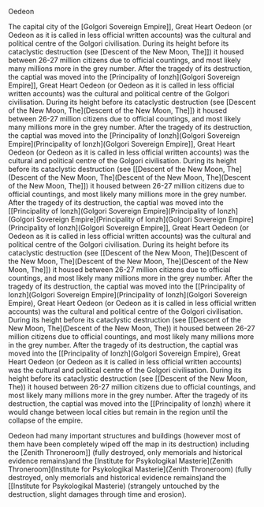 Oedeon

The capital city of the [Golgori Sovereign Empire]], Great Heart Oedeon (or Oedeon as it is called in less official written accounts) was the cultural and political centre of the Golgori civilisation. During its height before its cataclystic destruction (see [Descent of the New Moon, The]]) it housed between 26-27 million citizens due to official countings, and most likely many millions more in the grey number. After the tragedy of its destruction, the captial was moved into the [Principality of Ionzh](Golgori Sovereign Empire]], Great Heart Oedeon (or Oedeon as it is called in less official written accounts) was the cultural and political centre of the Golgori civilisation. During its height before its cataclystic destruction (see [Descent of the New Moon, The](Descent of the New Moon, The]]) it housed between 26-27 million citizens due to official countings, and most likely many millions more in the grey number. After the tragedy of its destruction, the captial was moved into the [Principality of Ionzh](Golgori Sovereign Empire](Principality of Ionzh](Golgori Sovereign Empire]], Great Heart Oedeon (or Oedeon as it is called in less official written accounts) was the cultural and political centre of the Golgori civilisation. During its height before its cataclystic destruction (see [[Descent of the New Moon, The](Descent of the New Moon, The](Descent of the New Moon, The](Descent of the New Moon, The]]) it housed between 26-27 million citizens due to official countings, and most likely many millions more in the grey number. After the tragedy of its destruction, the captial was moved into the [[Principality of Ionzh](Golgori Sovereign Empire](Principality of Ionzh](Golgori Sovereign Empire](Principality of Ionzh](Golgori Sovereign Empire](Principality of Ionzh](Golgori Sovereign Empire]], Great Heart Oedeon (or Oedeon as it is called in less official written accounts) was the cultural and political centre of the Golgori civilisation. During its height before its cataclystic destruction (see [[Descent of the New Moon, The](Descent of the New Moon, The](Descent of the New Moon, The](Descent of the New Moon, The]]) it housed between 26-27 million citizens due to official countings, and most likely many millions more in the grey number. After the tragedy of its destruction, the captial was moved into the [[Principality of Ionzh](Golgori Sovereign Empire](Principality of Ionzh](Golgori Sovereign Empire), Great Heart Oedeon (or Oedeon as it is called in less official written accounts) was the cultural and political centre of the Golgori civilisation. During its height before its cataclystic destruction (see [[Descent of the New Moon, The](Descent of the New Moon, The)) it housed between 26-27 million citizens due to official countings, and most likely many millions more in the grey number. After the tragedy of its destruction, the captial was moved into the [[Principality of Ionzh](Golgori Sovereign Empire), Great Heart Oedeon (or Oedeon as it is called in less official written accounts) was the cultural and political centre of the Golgori civilisation. During its height before its cataclystic destruction (see [[Descent of the New Moon, The)) it housed between 26-27 million citizens due to official countings, and most likely many millions more in the grey number. After the tragedy of its destruction, the captial was moved into the [[Principality of Ionzh) where it would change between local cities but remain in the region until the collapse of the empire.

Oedeon had many important structures and buildings (however most of them have been completely wiped off the map in its destruction) including the [Zenith Throneroom]] (fully destroyed, only memorials and historical evidence remains)and the [Institute for Psykologikal Masterie](Zenith Throneroom](Institute for Psykologikal Masterie](Zenith Throneroom) (fully destroyed, only memorials and historical evidence remains)and the [[Institute for Psykologikal Masterie) (strangely untouched by the destruction, slight damages through time and erosion).